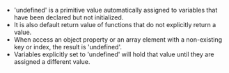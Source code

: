 - 'undefined' is a primitive value automatically assigned to variables that have been declared but not initialized.
- It is also default return value of functions that do not explicitly return a value.
- When access an object property or an array element with a non-existing key or index, the result is 'undefined'.
- Variables explicitly set to 'undefined' will hold that value until they are assigned a different value.
